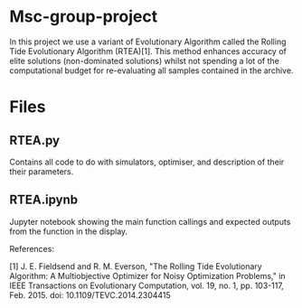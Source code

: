 # Msc-group-project
In this project we use a variant of Evolutionary Algorithm called the Rolling Tide Evolutionary Algorithm
(RTEA)[1]. This method enhances accuracy of elite solutions (non-dominated solutions)
whilst not spending a lot of the computational budget for re-evaluating all samples
contained in the archive. 



# Files

## RTEA.py

Contains all code to do with simulators, optimiser, and description of their their parameters.

## RTEA.ipynb

Jupyter notebook showing the main function callings and expected outputs from the function in the display.


References: 

[1] J. E. Fieldsend and R. M. Everson, "The Rolling Tide Evolutionary Algorithm: A Multiobjective Optimizer 
for Noisy Optimization Problems," in IEEE Transactions on Evolutionary Computation, vol. 19, no. 1, pp. 103-117, 
Feb. 2015. doi: 10.1109/TEVC.2014.2304415

